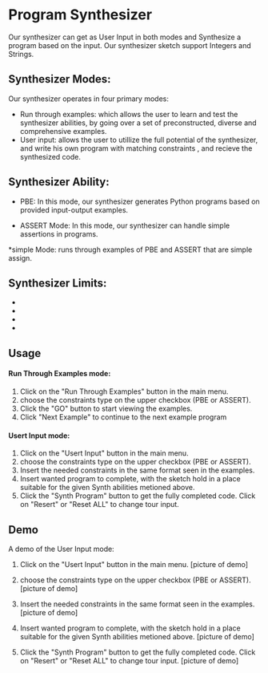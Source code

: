 # Program Synthesizer

Our synthesizer can get as User Input in both modes and Synthesize a program based on the input. Our synthesizer sketch support Integers and Strings.

## Synthesizer Modes:
Our synthesizer operates in four primary modes:
- Run through examples: which allows the user to learn and test the synthesizer abilities, by going over a set of preconstructed, diverse and comprehensive examples.
- User input: allows the user to utillize the full potential of the synthesizer, and write his own program with matching constraints , and recieve the synthesized code.



## Synthesizer Ability:
- PBE: In this mode, our synthesizer generates Python programs based on provided input-output examples.

- ASSERT Mode: In this mode, our synthesizer can handle simple assertions in programs.

*simple Mode: runs through examples of PBE and ASSERT that are simple assign.

## Synthesizer Limits:
- 
-
-
- 
## Usage

#### Run Through Examples mode:
1. Click on the "Run Through Examples" button in the main menu.
2. choose the constraints type on the upper checkbox (PBE or ASSERT).
3. Click the "GO" button to start viewing the examples.
4. Click "Next Example" to continue to the next example program

#### Usert Input mode:
1. Click on the "Usert Input" button in the main menu.
2. choose the constraints type on the upper checkbox (PBE or ASSERT).
3. Insert the needed constraints in the same format seen in the examples.
4. Insert wanted program to complete, with the sketch hold in a place suitable for the given Synth abilities metioned above.
5. Click the "Synth Program" button to get the fully completed code. Click on "Resert" or "Reset ALL" to change tour input.
## Demo

A demo of the User Input mode:

1. Click on the "Usert Input" button in the main menu.
[picture of demo]

2. choose the constraints type on the upper checkbox (PBE or ASSERT).
[picture of demo]

3. Insert the needed constraints in the same format seen in the examples.
[picture of demo]

4. Insert wanted program to complete, with the sketch hold in a place suitable for the given Synth abilities metioned above.
[picture of demo]

5. Click the "Synth Program" button to get the fully completed code. Click on "Resert" or "Reset ALL" to change tour input.
[picture of demo]
